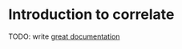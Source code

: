 # Introduction to correlate

TODO: write [great documentation](http://jacobian.org/writing/what-to-write/)
